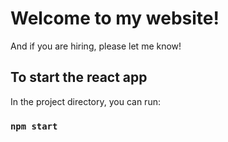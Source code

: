 # Welcome to my website!
And if you are hiring, please let me know!


## To start the react app
In the project directory, you can run:

### `npm start`

